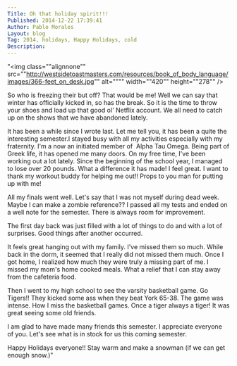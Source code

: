 ```yaml
---
Title: Oh that holiday spirit!!!
Published: 2014-12-22 17:39:41
Author: Pablo Morales
Layout: blog
Tag: 2014, holidays, Happy Holidays, cold
Description: 
---
```

"<img class=""alignnone"" src=""http://westsidetoastmasters.com/resources/book_of_body_language/images/366-feet_on_desk.jpg"" alt="""" width=""420"" height=""278"" />

So who is freezing their but off? That would be me! Well we can say that winter has officially kicked in, so has the break. So it is the time to throw your shoes and load up that good ol' Netflix account. We all need to catch up on the shows that we have abandoned lately.

It has been a while since I wrote last. Let me tell you, it has been a quite the interesting semester.I stayed busy with all my activities especially with my fraternity. I'm a now an initiated member of  Alpha Tau Omega. Being part of Greek life, it has opened me many doors. On my free time, I've been working out a lot lately. Since the beginning of the school year, I managed to lose over 20 pounds. What a difference it has made! I feel great. I want to thank my workout buddy for helping me out!! Props to you man for putting up with me!

All my finals went well. Let's say that I was not myself during dead week. Maybe I can make a zombie reference?? I passed all my tests and ended on a well note for the semester. There is always room for improvement.

The first day back was just filled with a lot of things to do and with a lot of surprises. Good things after another occurred.

It feels great hanging out with my family. I've missed them so much. While back in the dorm, it seemed that I really did not missed them much. Once I got home, I realized how much they were truly a missing part of me. I missed my mom's home cooked meals. What a relief that I can stay away from the cafeteria food.

Then I went to my high school to see the varsity basketball game. Go Tigers!! They kicked some ass when they beat York 65-38. The game was intense. How I miss the basketball games. Once a tiger always a tiger! It was great seeing some old friends.

I am glad to have made many friends this semester. I appreciate everyone of you. Let's see what is in stock for us this coming semester.

Happy Holidays everyone!! Stay warm and make a snowman (if we can get enough snow.)"